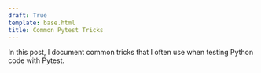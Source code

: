 ```yaml
---
draft: True
template: base.html
title: Common Pytest Tricks
---
```

In this post, I document common tricks that I often use when testing Python code with Pytest.